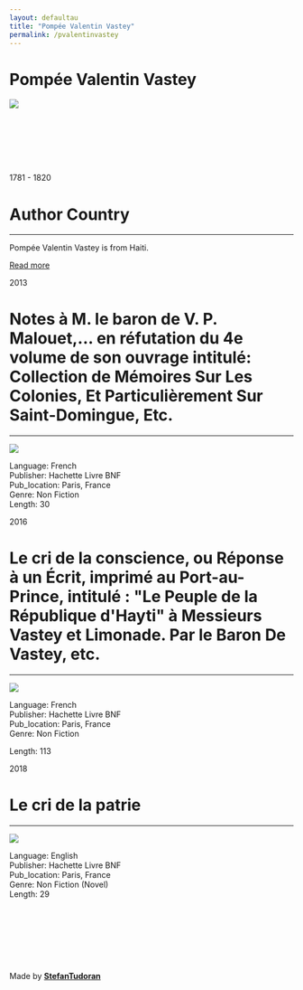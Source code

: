 ```yaml
---
layout: defaultau
title: "Pompée Valentin Vastey"
permalink: /pvalentinvastey
---
```

<!-- partial:index.partial.html -->
<div class="content">
    <h1>Pompée Valentin Vastey</h1>
    <div class="quote">
        <div><img src="https://t4.ftcdn.net/jpg/03/40/12/49/360_F_340124934_bz3pQTLrdFpH92ekknuaTHy8JuXgG7fi.jpg" class="logo"></div>
    </div>
    <div class="timeline">
        <div style="padding-bottom:100px;"></div>
        <div class="block">
            <div class="date right"><p class="right"> 1781 - 1820 </p></div>
            <div class="dot"></div>
            <div class="left first">
                <h1>Author Country</h1><hr>
            <p> Pompée Valentin Vastey is from Haiti.</p>
                <a href="https://en.wikipedia.org/wiki/Pomp%C3%A9e_Valentin_Vastey" target="_blank">Read more</a>
            </div>
        </div>
        <div class="block">
            <div class="date left"><p class="left">2013</p></div>
            <div class="dot"></div>
            <div class="right">
                <h1>Notes à M. le baron de V. P. Malouet,... en réfutation du 4e volume de son ouvrage intitulé: Collection de Mémoires Sur Les Colonies, Et Particulièrement Sur Saint-Domingue, Etc.</h1><hr>
                <p><img src="https://static.fnac-static.com/multimedia/Images/FR/NR/6f/0c/99/10030191/1540-1/tsp20220817062658/Notes-a-M-le-baron-de-V-P-Malouet-en-refutation-du-4e-volume-de-son-ouvrage-intitule.jpg"></p>
                <p>
                Language: French<br/>
                Publisher: Hachette Livre BNF<br/>
                Pub_location: Paris, France<br/>
                Genre: Non Fiction<br/>
                Length: 30</p>
            </div>
        </div>
        <div class="block">
            <div class="date right"><p class="right">2016</p></div>
            <div class="dot"></div>
            <div class="left hide">
                <h1>Le cri de la conscience, ou Réponse à un Écrit, imprimé au Port-au-Prince, intitulé : "Le Peuple de la République d'Hayti" à Messieurs Vastey et Limonade. Par le Baron De Vastey, etc.</h1><hr>
                <p><img src="https://books.google.dm/books/content?id=6etEvgAACAAJ&printsec=frontcover&img=1&zoom=1&imgtk=AFLRE71uiO9gw7LGYZHyWXC__2M2alzxWHneBYXAcLoezD6KxX0QkqviOVNq9CeYOf5KTLb0MRFP-G-EvQmy6fPQNb52p3LAaHJz99a9agwaegu8iX8Ehk0_yXsnsJHCb_b3aOoxVGqf"></p>
                <p>Language: French<br/>
                Publisher: Hachette Livre BNF<br/>
                Pub_location: Paris, France<br/>
                Genre: Non Fiction<br/></p>
                Length: 113</p>
            </div>
        </div>
        <div class="block">
            <div class="date left"><p class="left">2018</p></div>
            <div class="dot"></div>
            <div class="right hide">
                <h1>Le cri de la patrie</h1><hr>
                <p><img src="https://images-na.ssl-images-amazon.com/images/I/715Hcx8SnJL.jpg"></p>
                <p>Language: English<br/>
                Publisher: Hachette Livre BNF<br/>
                Pub_location: Paris, France<br/>
                Genre: Non Fiction (Novel)<br/>
                Length: 29</p>
            </div>
        </div>
        <div style="padding-bottom:100px;"></div>
    </div>
    <div id="footer">
        <p id="copyright">Made by&nbsp;<strong><a href="https://www.linkedin.com/in/nicolae-stefan-tudoran-b02291127/" target="_blank">StefanTudoran</a></strong></p>
    </div>
</div>
<!-- partial -->
  <script src='https://cdnjs.cloudflare.com/ajax/libs/jquery/3.1.1/jquery.min.js'></script><script  src="assets/js/authorscript.js"></script>
